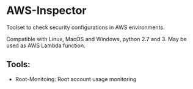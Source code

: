 # AWS-Inspector

Toolset to check security configurations in AWS environments.

Compatible with Linux, MacOS and Windows, python 2.7 and 3. May be used as AWS Lambda function.

## Tools:
  - Root-Monitoing: Root account usage monitoring
